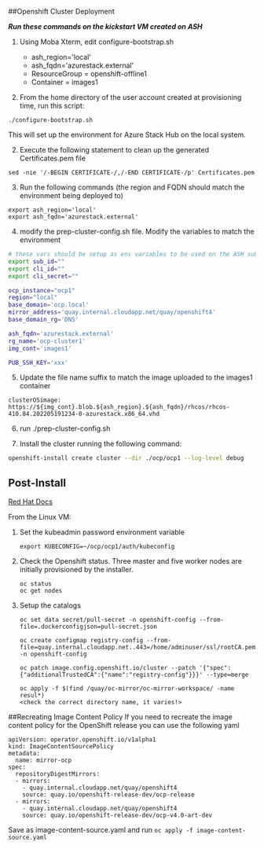 ##Openshift Cluster Deployment

***Run these commands on the kickstart VM created on ASH***

1. Using Moba Xterm, edit configure-bootstrap.sh
    - ash_region='local'
    - ash_fqdn='azurestack.external'
    - ResourceGroup = openshift-offline1
    - Container = images1

1. From the home directory of the user account created at provisioning time, run this script:

```
./configure-bootstrap.sh
```
This will set up the environment for Azure Stack Hub on the local system.  

2. Execute the following statement to clean up the generated Certificates.pem file
```
sed -nie '/-BEGIN CERTIFICATE-/,/-END CERTIFICATE-/p' Certificates.pem
```

3. Run the following commands (the region and FQDN should match the environment being deployed to)
```
export ash_region='local'
export ash_fqdn='azurestack.external'
```
4.  modify the prep-cluster-config.sh file.  Modify the variables to match the environment 
```bash
# these vars should be setup as env variables to be used on the ASH subscription
export sub_id=""
export cli_id=""
export cli_secret=""

ocp_instance="ocp1"
region="local"
base_domain='ocp.local'
mirror_address='quay.internal.cloudapp.net/quay/openshift4'
base_domain_rg='DNS'

ash_fqdn='azurestack.external'
rg_name='ocp-cluster1'
img_cont='images1'

PUB_SSH_KEY='xxx'

```
5. Update the file name suffix to match the image uploaded to the images1 container
```
clusterOSimage: https://${img_cont}.blob.${ash_region}.${ash_fqdn}/rhcos/rhcos-410.84.202205191234-0-azurestack.x86_64.vhd
```

6. run ./prep-cluster-config.sh

7. Install the cluster running the following command:
```bash
openshift-install create cluster --dir ./ocp/ocp1 --log-level debug
```
## Post-Install

[Red Hat Docs](https://docs.openshift.com/container-platform/4.10/post_installation_configuration/connected-to-disconnected.html)

From  the Linux VM:

1. Set the kubeadmin password environment variable
   ```
   export KUBECONFIG=~/ocp/ocp1/auth/kubeconfig
   ```

2. Check the Openshift status. Three master and five worker nodes are initially provisioned by the installer.
    ```
    oc status
    oc get nodes
    ```

3. Setup the catalogs
    ```
    oc set data secret/pull-secret -n openshift-config --from-file=.dockerconfigjson=pull-secret.json

    oc create configmap registry-config --from-file=quay.internal.cloudapp.net..443=/home/adminuser/ssl/rootCA.pem -n openshift-config

    oc patch image.config.openshift.io/cluster --patch '{"spec":{"additionalTrustedCA":{"name":"registry-config"}}}' --type=merge

    oc apply -f $(find /quay/oc-mirror/oc-mirror-workspace/ -name resul*) 
    <check the correct directory name, it varies!>
    ```

##Recreating Image Content Policy
If you need to recreate the image content policy for the OpenShift release you can use the following yaml

```
apiVersion: operator.openshift.io/v1alpha1
kind: ImageContentSourcePolicy
metadata:
  name: mirror-ocp
spec:
  repositoryDigestMirrors:
  - mirrors:
    - quay.internal.cloudapp.net/quay/openshift4
    source: quay.io/openshift-release-dev/ocp-release 
  - mirrors:
    - quay.internal.cloudapp.net/quay/openshift4
    source: quay.io/openshift-release-dev/ocp-v4.0-art-dev
```

Save as image-content-source.yaml and run 
    ```
    oc apply -f image-content-source.yaml
    ```
